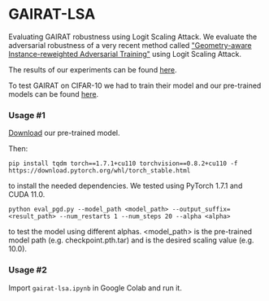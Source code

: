 # GAIRAT-LSA
Evaluating GAIRAT robustness using Logit Scaling Attack.
We evaluate the adversarial robustness of a very recent method called ["Geometry-aware Instance-reweighted Adversarial Training"](https://github.com/zjfheart/Geometry-aware-Instance-reweighted-Adversarial-Training) using Logit Scaling Attack. 

The results of our experiments can be found [here](https://arxiv.org/abs/2103.01914).

To test GAIRAT on CIFAR-10 we had to train their model and our pre-trained models can be found [here](https://drive.google.com/drive/folders/1vSPEmYtilhsj3jFJk25VVTQEouGLpWnV?usp=sharing).

### Usage #1

[Download](https://drive.google.com/drive/folders/1vSPEmYtilhsj3jFJk25VVTQEouGLpWnV?usp=sharing) our pre-trained model. 

Then:

    pip install tqdm torch==1.7.1+cu110 torchvision==0.8.2+cu110 -f https://download.pytorch.org/whl/torch_stable.html

to install the needed dependencies. We tested using PyTorch 1.7.1 and CUDA 11.0.


    python eval_pgd.py --model_path <model_path> --output_suffix=<result_path> --num_restarts 1 --num_steps 20 --alpha <alpha>

to test the model using different alphas. <model_path> is the pre-trained model path (e.g. checkpoint.pth.tar) and <alpha> is the desired scaling value (e.g. 10.0).

### Usage #2

Import `gairat-lsa.ipynb` in Google Colab and run it.
